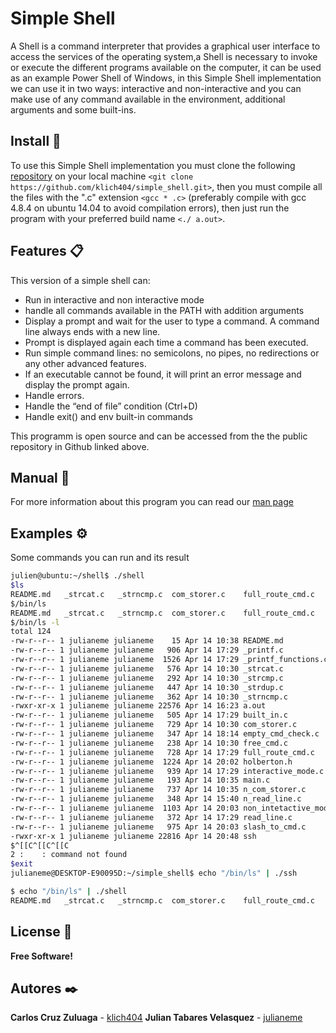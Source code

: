 # Simple Shell
A Shell is a command interpreter that provides a graphical user interface to access the services of the
operating system,a Shell is necessary to invoke or execute the different programs available
on the computer, it can be used as an example Power Shell of Windows, in this Simple Shell implementation
we can use it in two ways: interactive and non-interactive and you can make use of any command available
in the environment, additional arguments and some built-ins.

##  Install 💾
To use this Simple Shell implementation you must clone the following [repository](https://github.com/klich404/simple_shell) on your local machine ```<git clone https://github.com/klich404/simple_shell.git>```, then you must compile all the files with the ".c" extension ```<gcc * .c>``` (preferably compile with gcc 4.8.4 on ubuntu 14.04 to avoid compilation errors), then just run the program with your preferred build name ```<./ a.out>```.

## Features 📋
This version of a simple shell can:
- Run in interactive and non interactive mode
- handle all commands available in the PATH with addition arguments
- Display a prompt and wait for the user to type a command. A command line always ends with a new line.
- Prompt is displayed again each time a command has been executed.
- Run simple command lines: no semicolons, no pipes, no redirections or any other advanced features.
- If an executable cannot be found, it will print an error message and display the prompt again.
- Handle errors.
- Handle the “end of file” condition (Ctrl+D)
- Handle exit() and env built-in commands

This programm is open source and can be accessed from the the public repository in Github linked above.

## Manual 📔
For more information about this program you can read our [man page](https://github.com/klich404/simple_shell/blob/main/man_1_simple_shell)

## Examples ⚙️
Some commands you can run and its result

```sh
julien@ubuntu:~/shell$ ./shell
$ls
README.md   _strcat.c   _strncmp.c  com_storer.c    full_route_cmd.c    main.c  non_intetactive_mode.c  ssh _printf.c   _strcmp.c   empty_cmd_check.c   holberton.h n_com_storer.c  read_line.c  _printf_functions.c    _strdup.c   built_in.c  free_cmd.c  interactive_mode.c  n_read_line.c   slash_to_cmd.c
$/bin/ls
README.md   _strcat.c   _strncmp.c  com_storer.c    full_route_cmd.c    main.c  non_intetactive_mode.c  ssh _printf.c   _strcmp.c   empty_cmd_check.c   holberton.h n_com_storer.c  read_line.c  _printf_functions.c    _strdup.c   built_in.c  free_cmd.c  interactive_mode.c  n_read_line.c   slash_to_cmd.c
$/bin/ls -l
total 124
-rw-r--r-- 1 julianeme julianeme    15 Apr 14 10:38 README.md
-rw-r--r-- 1 julianeme julianeme   906 Apr 14 17:29 _printf.c
-rw-r--r-- 1 julianeme julianeme  1526 Apr 14 17:29 _printf_functions.c
-rw-r--r-- 1 julianeme julianeme   576 Apr 14 10:30 _strcat.c
-rw-r--r-- 1 julianeme julianeme   292 Apr 14 10:30 _strcmp.c
-rw-r--r-- 1 julianeme julianeme   447 Apr 14 10:30 _strdup.c
-rw-r--r-- 1 julianeme julianeme   362 Apr 14 10:30 _strncmp.c
-rwxr-xr-x 1 julianeme julianeme 22576 Apr 14 16:23 a.out
-rw-r--r-- 1 julianeme julianeme   505 Apr 14 17:29 built_in.c
-rw-r--r-- 1 julianeme julianeme   729 Apr 14 10:30 com_storer.c
-rw-r--r-- 1 julianeme julianeme   347 Apr 14 18:14 empty_cmd_check.c
-rw-r--r-- 1 julianeme julianeme   238 Apr 14 10:30 free_cmd.c
-rw-r--r-- 1 julianeme julianeme   728 Apr 14 17:29 full_route_cmd.c
-rw-r--r-- 1 julianeme julianeme  1224 Apr 14 20:02 holberton.h
-rw-r--r-- 1 julianeme julianeme   939 Apr 14 17:29 interactive_mode.c
-rw-r--r-- 1 julianeme julianeme   193 Apr 14 10:35 main.c
-rw-r--r-- 1 julianeme julianeme   737 Apr 14 10:35 n_com_storer.c
-rw-r--r-- 1 julianeme julianeme   348 Apr 14 15:40 n_read_line.c
-rw-r--r-- 1 julianeme julianeme  1103 Apr 14 20:03 non_intetactive_mode.c
-rw-r--r-- 1 julianeme julianeme   372 Apr 14 17:29 read_line.c
-rw-r--r-- 1 julianeme julianeme   975 Apr 14 20:03 slash_to_cmd.c
-rwxr-xr-x 1 julianeme julianeme 22816 Apr 14 20:48 ssh
$^[[C^[[C^[[C
2 :    : command not found
$exit
julianeme@DESKTOP-E90095D:~/simple_shell$ echo "/bin/ls" | ./ssh

$ echo "/bin/ls" | ./shell
README.md   _strcat.c   _strncmp.c  com_storer.c    full_route_cmd.c    main.c  non_intetactive_mode.c  ssh _printf.c   _strcmp.c   empty_cmd_check.c   holberton.h n_com_storer.c  read_line.c  _printf_functions.c    _strdup.c   built_in.c  free_cmd.c  interactive_mode.c  n_read_line.c   slash_to_cmd.c

```

## License 📄
**Free Software!**

## Autores ✒️
**Carlos Cruz Zuluaga** - [klich404](https://github.com/klich404)
**Julian Tabares Velasquez** - [julianeme](https://github.com/Julianeme)